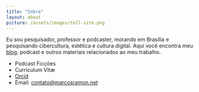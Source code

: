 ```yaml
---
title: "Sobre"
layout: about
picture: /assets/images/toll-site.png
---
```


Eu sou pesquisador, professor e podcaster, morando em Brasília e pesquisando cibercultura, estética e cultura digital. Aqui você encontra meu [blog](https://marcosramon.github.io/blog/), podcast e outros materiais relacionados ao meu trabalho. 
- Podcast Ficções
- Curriculum Vitæ
- [Orcid](https://orcid.org/0000-0002-8720-8706)
- Email: <a href="mailto:contato@marcosramon.net" target="_blank">contato@marcosramon.net</a>
